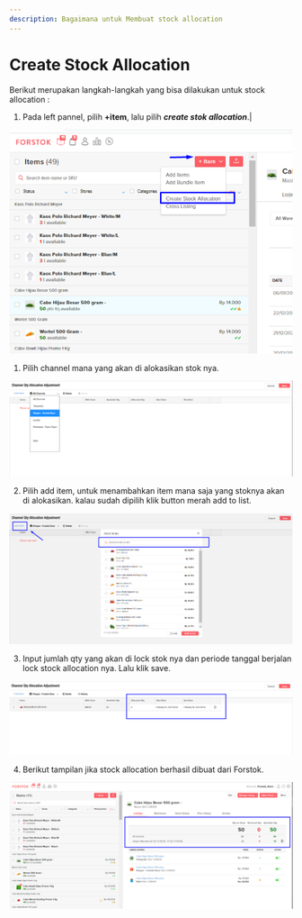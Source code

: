 ```yaml
---
description: Bagaimana untuk Membuat stock allocation
---
```


# Create Stock Allocation

Berikut merupakan langkah-langkah yang bisa dilakukan untuk stock allocation : 

1. Pada left pannel, pilih **+item**, lalu pilih _**create stok allocation**_.\|

![](../../.gitbook/assets/image%20%28258%29.png)

1. Pilih channel mana yang akan di alokasikan stok nya. 

![](../../.gitbook/assets/image%20%28128%29.png)



2. Pilih add item, untuk menambahkan item mana saja yang stoknya akan di alokasikan. kalau sudah dipilih klik button merah add to list.

![](../../.gitbook/assets/image%20%2884%29.png)

3. Input jumlah qty yang akan di lock stok nya dan periode tanggal berjalan lock stock allocation nya. Lalu klik save.

![](../../.gitbook/assets/image%20%28250%29.png)

4. Berikut tampilan jika stock allocation berhasil dibuat dari Forstok.

![](../../.gitbook/assets/image%20%28227%29.png)

